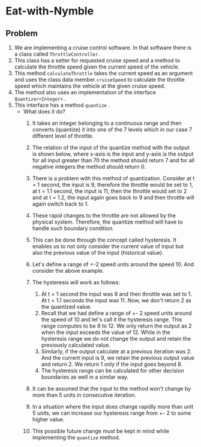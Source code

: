 # Eat-with-Nymble

## Problem 

1. We are implementing a cruise control software. In that software there is a class called `ThrottleController`. 
2. This class has a setter for requested cruise speed and a method to calculate the throttle speed given the current speed of the vehicle. 
3. This method `calculateThrottle` takes the current speed as an argument and uses the class data member `cruiseSpeed` to calculate the throttle speed which maintains the vehicle at the given cruise speed. 
4. The method also uses an implementation of the interface `Quantizer<Integer>` . 
5. This interface has a method `quantize` .
    - What does it do?
        1. It takes an integer belonging to a continuous range and then converts (quantize) it into one of the 7 levels which in our case 7 different level of throttle.
        2. The relation of the input of the quantize method with the output is shown below, where x-axis is the input and y-axis is the output for all input greater than 70 the method should return 7 and for all negative integers the method should return 0.
        
        
        1. There is a problem with this method of quantization. Consider at t = 1 second, the input is 9, therefore the throttle would be set to 1, at t = 1.1 second, the input is 11, then the throttle would set to 2 and at t = 1.2, the input again goes back to 9 and then throttle will again switch back to 1.
        2. These rapid changes to the throttle are not allowed by the physical system. Therefore, the quantize method will have to handle such boundary condition. 
        3. This can be done through the concept called hysteresis. It enables us to not only consider the current value of input but also the previous value of the input (historical value).
        4. Let's define a range of +-2 speed units around the speed 10. And consider the above example.
        5.  The hysteresis will work as follows:
            1. At t = 1 second the input was 9 and then throttle was set to 1. At t = 1.1 seconds the input was 11. Now, we don't return 2 as the quantized value.
            2. Recall that we had define a range of +- 2 speed units around the speed of 10 and let's call it the hysteresis range. This range computes to be 8 to 12. We only return the output as 2 when the input exceeds the value of 12. While in the hysteresis range we do not change the output and retain the previously calculated value.
            3. Similarly, if the output calculate at a previous iteration was 2. And the current input is 9, we retain the previous output value and return  2. We return 1 only if the input goes beyond 8.
            4. The hysteresis range can be calculated for other decision boundaries as well in a similar way.
        6. It can be assumed that the input to the method won't change by more than 5 units in consecutive iteration. 
        7. In a situation where the input does change rapidly more than unit 5 units, we can increase our hysteresis range from +- 2 to some higher value.
        8. This possible future change must be kept in mind while implementing the `quantize` method.
